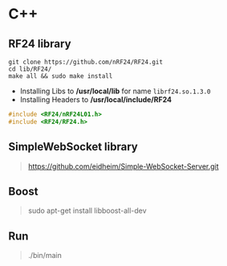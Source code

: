 # C++

## RF24 library

```shell
git clone https://github.com/nRF24/RF24.git
cd lib/RF24/
make all && sudo make install
```

- Installing Libs to **/usr/local/lib** for name `librf24.so.1.3.0`
- Installing Headers to **/usr/local/include/RF24**

``` c++
#include <RF24/nRF24L01.h>
#include <RF24/RF24.h>
```

## SimpleWebSocket library

> https://github.com/eidheim/Simple-WebSocket-Server.git

## Boost

> sudo apt-get install libboost-all-dev

## Run

> ./bin/main
